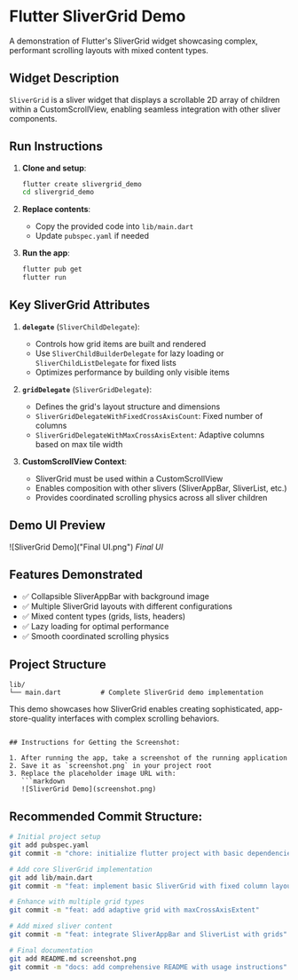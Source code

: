 # Flutter SliverGrid Demo

A demonstration of Flutter's SliverGrid widget showcasing complex, performant scrolling layouts with mixed content types.

## Widget Description
`SliverGrid` is a sliver widget that displays a scrollable 2D array of children within a CustomScrollView, enabling seamless integration with other sliver components.

## Run Instructions

1. **Clone and setup**:
   ```bash
   flutter create slivergrid_demo
   cd slivergrid_demo
   ```

2. **Replace contents**:
   - Copy the provided code into `lib/main.dart`
   - Update `pubspec.yaml` if needed

3. **Run the app**:
   ```bash
   flutter pub get
   flutter run
   ```

## Key SliverGrid Attributes

1. **`delegate`** (`SliverChildDelegate`):
   - Controls how grid items are built and rendered
   - Use `SliverChildBuilderDelegate` for lazy loading or `SliverChildListDelegate` for fixed lists
   - Optimizes performance by building only visible items

2. **`gridDelegate`** (`SliverGridDelegate`):
   - Defines the grid's layout structure and dimensions
   - `SliverGridDelegateWithFixedCrossAxisCount`: Fixed number of columns
   - `SliverGridDelegateWithMaxCrossAxisExtent`: Adaptive columns based on max tile width

3. **CustomScrollView Context**:
   - SliverGrid must be used within a CustomScrollView
   - Enables composition with other slivers (SliverAppBar, SliverList, etc.)
   - Provides coordinated scrolling physics across all sliver children

## Demo UI Preview

![SliverGrid Demo]("Final UI.png")
*Final UI*

## Features Demonstrated

- ✅ Collapsible SliverAppBar with background image
- ✅ Multiple SliverGrid layouts with different configurations
- ✅ Mixed content types (grids, lists, headers)
- ✅ Lazy loading for optimal performance
- ✅ Smooth coordinated scrolling physics

## Project Structure

```
lib/
└── main.dart          # Complete SliverGrid demo implementation
```

This demo showcases how SliverGrid enables creating sophisticated, app-store-quality interfaces with complex scrolling behaviors.
```

## Instructions for Getting the Screenshot:

1. After running the app, take a screenshot of the running application
2. Save it as `screenshot.png` in your project root
3. Replace the placeholder image URL with:
   ```markdown
   ![SliverGrid Demo](screenshot.png)
   ```

## Recommended Commit Structure:

```bash
# Initial project setup
git add pubspec.yaml
git commit -m "chore: initialize flutter project with basic dependencies"

# Add core SliverGrid implementation
git add lib/main.dart
git commit -m "feat: implement basic SliverGrid with fixed column layout"

# Enhance with multiple grid types
git commit -m "feat: add adaptive grid with maxCrossAxisExtent"

# Add mixed sliver content
git commit -m "feat: integrate SliverAppBar and SliverList with grids"

# Final documentation
git add README.md screenshot.png
git commit -m "docs: add comprehensive README with usage instructions"
```
